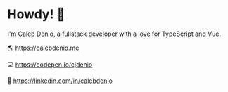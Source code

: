 # Howdy! 👋

I'm Caleb Denio, a fullstack developer with a love for TypeScript and Vue.

🌎 https://calebdenio.me

💻 https://codepen.io/cjdenio

💼 https://linkedin.com/in/calebdenio